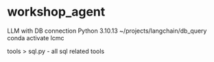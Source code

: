 # workshop_agent
LLM with DB connection 
Python 3.10.13
~/projects/langchain/db_query
conda activate lcmc


tools > sql.py - all sql related tools